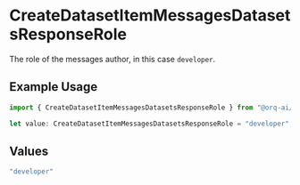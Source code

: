 # CreateDatasetItemMessagesDatasetsResponseRole

The role of the messages author, in this case  `developer`.

## Example Usage

```typescript
import { CreateDatasetItemMessagesDatasetsResponseRole } from "@orq-ai/node/models/operations";

let value: CreateDatasetItemMessagesDatasetsResponseRole = "developer";
```

## Values

```typescript
"developer"
```